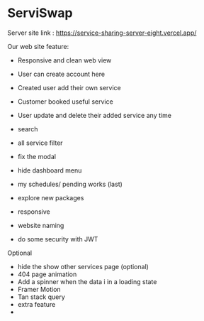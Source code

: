 # ServiSwap

Server site link :
https://service-sharing-server-eight.vercel.app/

Our web site feature:

- Responsive and clean web view
- User can create account here
- Created user add their own service 
- Customer booked useful service 
- User update and delete their added service any time


- search
- all service filter
- fix the modal
- hide dashboard menu
- my schedules/ pending works (last)

- explore new packages
- responsive
- website naming
- do some security with JWT

Optional
- hide the show other services page (optional)
- 404 page animation
- Add a spinner when the data i in a loading state
- Framer Motion
- Tan stack query
- extra feature 
- 